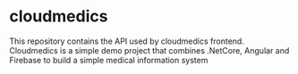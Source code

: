 # cloudmedics
This repository contains the API used by cloudmedics frontend.
Cloudmedics is a simple demo project that combines .NetCore, Angular and Firebase to build a simple medical information system
